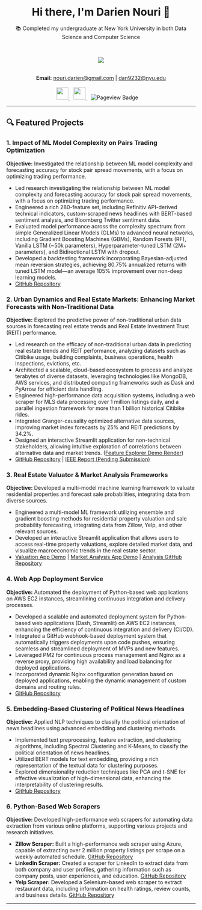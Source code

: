 

<div style="display: flex; justify-content: center; align-items: center;">
  <h1 style="margin: 0;"><strong>Hi there, I'm Darien Nouri 👋</strong></h1>
</div>


<br>

<div align="center">
    📚 Completed my undergraduate at New York University in both Data Science and Computer Science</strong>
</div>
</p>




<br>

<!-- <img src="https://readme-stats-contributions-ov7r.vercel.app/api?username=dariennouri&count_private=true&include_all_commits=true&theme=tokyonight&hide=prs,issues,contribs" alt="Darien's GitHub stats" width="400" style="margin-bottom: 10px;"/> -->


<p align="center">
  <a href="http://www.github.com/DarienNouri">
    <img src="https://github-readme-streak-stats.herokuapp.com/?user=DarienNouri&theme=tokyonight" />
  </a>
</p>


<br>
<div align="center">
  <strong>Email:</strong> <a href="mailto:nouri.darien@gmail.com">nouri.darien@gmail.com</a> | <a href="mailto:dan9232@nyu.edu">dan9232@nyu.edu</a>
</div>

<br>

<div id="badges" align="center">
  <a href="https://www.linkedin.com/in/darien-nouri" target="_blank" rel="noreferrer" style="margin-right: 10px;">
    <picture>
      <source media="(prefers-color-scheme: dark)" srcset="https://raw.githubusercontent.com/danielcranney/readme-generator/main/public/icons/socials/linkedin-dark.svg" />
      <source media="(prefers-color-scheme: light)" srcset="https://raw.githubusercontent.com/danielcranney/readme-generator/main/public/icons/socials/linkedin.svg" />
      <img src="https://raw.githubusercontent.com/danielcranney/readme-generator/main/public/icons/socials/linkedin.svg" width="32" height="32" />
    </picture>
  </a>
  <a href="https://www.github.com/DarienNouri" target="_blank" rel="noreferrer" style="margin-right: 10px;">
    <picture>
      <source media="(prefers-color-scheme: dark)" srcset="https://raw.githubusercontent.com/danielcranney/readme-generator/main/public/icons/socials/github-dark.svg" />
      <source media="(prefers-color-scheme: light)" srcset="https://raw.githubusercontent.com/danielcranney/readme-generator/main/public/icons/socials/github.svg" />
      <img src="https://raw.githubusercontent.com/danielcranney/readme-generator/main/public/icons/socials/github.svg" width="32" height="32" />
    </picture>
  </a>
  <img src="https://komarev.com/ghpvc/?username=DarienNouri&style=for-the-badge&label=VIEWS" alt="Pageview Badge" style="margin-right: 20px;"/>
</div>

<hr>

## 🔍 Featured Projects

### 1. Impact of ML Model Complexity on Pairs Trading Optimization

**Objective:** Investigated the relationship between ML model complexity and forecasting accuracy for stock pair spread movements, with a focus on optimizing trading performance.

- Led research investigating the relationship between ML model complexity and forecasting accuracy for stock pair spread movements, with a focus on optimizing trading performance.
- Engineered a rich 280-feature set, including Refinitiv API-derived technical indicators, custom-scraped news headlines with BERT-based sentiment analysis, and Bloomberg Twitter sentiment data.
- Evaluated model performance across the complexity spectrum: from simple Generalized Linear Models (GLMs) to advanced neural networks, including Gradient Boosting Machines (GBMs), Random Forests (RF), Vanilla LSTM (~50k parameters), Hyperparameter-tuned LSTM (2M+ parameters), and Bidirectional LSTM with dropout.
- Developed a backtesting framework incorporating Bayesian-adjusted mean reversion strategies, achieving 80.75% annualized returns with tuned LSTM model—an average 105% improvement over non-deep learning models.
- [GitHub Repository](https://github.com/DarienNouri/Trading-Strategy-Project)

### 2. Urban Dynamics and Real Estate Markets: Enhancing Market Forecasts with Non-Traditional Data

**Objective:** Explored the predictive power of non-traditional urban data sources in forecasting real estate trends and Real Estate Investment Trust (REIT) performance.

- Led research on the efficacy of non-traditional urban data in predicting real estate trends and REIT performance, analyzing datasets such as Citibike usage, building complaints, business operations, health inspections, evictions, etc.
- Architected a scalable, cloud-based ecosystem to process and analyze terabytes of diverse datasets, leveraging technologies like MongoDB, AWS services, and distributed computing frameworks such as Dask and PyArrow for efficient data handling.
- Engineered high-performance data acquisition systems, including a web scraper for MLS data processing over 1 million listings daily, and a parallel ingestion framework for more than 1 billion historical Citibike rides.
- Integrated Granger-causality optimized alternative data sources, improving market index forecasts by 25% and REIT predictions by 34.2%.
- Designed an interactive Streamlit application for non-technical stakeholders, allowing intuitive exploration of correlations between alternative data and market trends. ([Feature Explorer Demo Render](https://darien-public-assets.s3.amazonaws.com/feature_exploration_streamlit_app_render.pdf))
- [GitHub Repository](https://github.com/DarienNouri/alt-data-real-estate-predictions) | [IEEE Report (Pending Submission)](https://darien-public-assets.s3.amazonaws.com/Propertize_IEEE_Conference_Final.pdf)

### 3. Real Estate Valuator & Market Analysis Frameworks

**Objective:** Developed a multi-model machine learning framework to valuate residential properties and forecast sale probabilities, integrating data from diverse sources.

- Engineered a multi-model ML framework utilizing ensemble and gradient boosting methods for residential property valuation and sale probability forecasting, integrating data from Zillow, Yelp, and other relevant sources.
- Developed an interactive Streamlit application that allows users to access real-time property valuations, explore detailed market data, and visualize macroeconomic trends in the real estate sector.
- [Valuation App Demo](https://demo.propertize.ai/) | [Market Analysis App Demo](https://propertytrends.darien.ai/) | [Analysis GitHub Repository](https://github.com/DarienNouri/Streamlit-RE-Analysis-Web-App)

### 4. Web App Deployment Service

**Objective:** Automated the deployment of Python-based web applications on AWS EC2 instances, streamlining continuous integration and delivery processes.

- Developed a scalable and automated deployment system for Python-based web applications (Dash, Streamlit) on AWS EC2 instances, enhancing the efficiency of continuous integration and delivery (CI/CD).
- Integrated a GitHub webhook-based deployment system that automatically triggers deployments upon code pushes, ensuring seamless and streamlined deployment of MVPs and new features.
- Leveraged PM2 for continuous process management and Nginx as a reverse proxy, providing high availability and load balancing for deployed applications.
- Incorporated dynamic Nginx configuration generation based on deployed applications, enabling the dynamic management of custom domains and routing rules.
- [GitHub Repository](https://github.com/DarienNouri/auto-ec2-webapp-deployment-service)

### 5. Embedding-Based Clustering of Political News Headlines

**Objective:** Applied NLP techniques to classify the political orientation of news headlines using advanced embedding and clustering methods.

- Implemented text preprocessing, feature extraction, and clustering algorithms, including Spectral Clustering and K-Means, to classify the political orientation of news headlines.
- Utilized BERT models for text embedding, providing a rich representation of the textual data for clustering purposes.
- Explored dimensionality reduction techniques like PCA and t-SNE for effective visualization of high-dimensional data, enhancing the interpretability of clustering results.
- [GitHub Repository](https://github.com/DarienNouri/NLP-Document-Classification)

### 6. Python-Based Web Scrapers

**Objective:** Developed high-performance web scrapers for automating data extraction from various online platforms, supporting various projects and research initiatives.

- **Zillow Scraper:** Built a high-performance web scraper using Azure, capable of extracting over 2 million property listings per scrape on a weekly automated schedule. [GitHub Repository](https://github.com/DarienNouri/Fast-Zillow-API-Scraper)
- **LinkedIn Scraper:** Created a scraper for LinkedIn to extract data from both company and user profiles, gathering information such as company posts, user experiences, and education. [GitHub Repository](https://github.com/DarienNouri/LinkedIn-Scraper/tree/main)
- **Yelp Scraper:** Developed a Selenium-based web scraper to extract restaurant data, including information on health ratings, review counts, and business details. [GitHub Repository](https://github.com/DarienNouri/Yelp-API)

---
